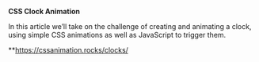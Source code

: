 **CSS Clock Animation**

In this article we’ll take on the challenge of creating and animating a clock,
using simple CSS animations as well as JavaScript to trigger them.

**https://cssanimation.rocks/clocks/
